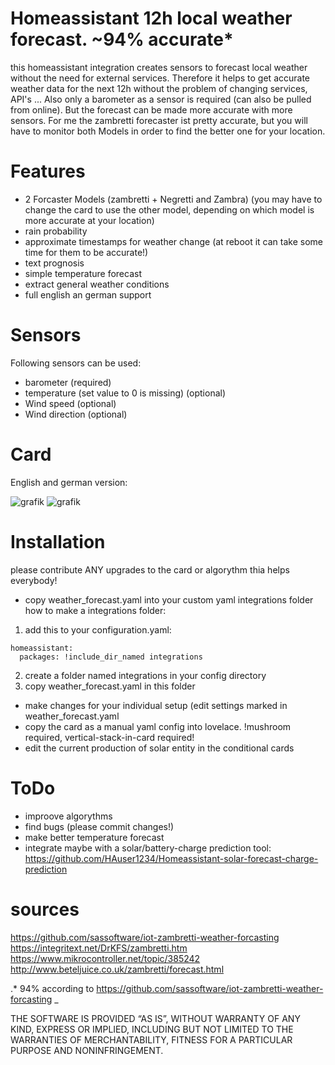 # Homeassistant 12h local weather forecast. ~94% accurate*

this homeassistant integration creates sensors to forecast local weather without the need for external services.
Therefore it helps to get accurate weather data for the next 12h without the problem of changing services, API's ...
Also only a barometer as a sensor is required (can also be pulled from online). But the forecast can be made more accurate with more sensors.
For me the zambretti forecaster ist pretty accurate, but you will have to monitor both Models in order to find the better one for your location.

# Features
* 2 Forcaster Models (zambretti + Negretti and Zambra)
  (you may have to change the card to use the other model, depending on which model is more accurate at your location)
* rain probability
* approximate timestamps for weather change (at reboot it can take some time for them to be accurate!)
* text prognosis
* simple temperature forecast
* extract general weather conditions
* full english an german support

# Sensors
Following sensors can be used:
* barometer (required)
* temperature (set value to 0 is missing) (optional)
* Wind speed (optional)
* Wind direction (optional)

# Card
English and german version:

![grafik](https://github.com/HAuser1234/homeassistant-local-weather-forecast/assets/122117318/3a4cb58b-617f-4a9a-8fb2-ec723a5b05c0)
![grafik](https://github.com/HAuser1234/homeassistant-local-weather-forecast/assets/122117318/19c8220a-4bfe-4a0f-a82a-c968cbfd5b31)


# Installation
please contribute ANY upgrades to the card or algorythm thia helps everybody!
* copy weather_forecast.yaml into your custom yaml integrations folder
how to make a integrations folder:
1. add this to your configuration.yaml:

```
homeassistant:
  packages: !include_dir_named integrations
```
  
2. create a folder named integrations in your config directory
3. copy weather_forecast.yaml in this folder

* make changes for your individual setup (edit settings marked in weather_forecast.yaml
* copy the card as a manual yaml config into lovelace. !mushroom required, vertical-stack-in-card required!
* edit the current production of solar entity in the conditional cards

# ToDo
* improove algorythms
* find bugs (please commit changes!)
* make better temperature forecast
* integrate maybe with a solar/battery-charge prediction tool: https://github.com/HAuser1234/Homeassistant-solar-forecast-charge-prediction

# sources
https://github.com/sassoftware/iot-zambretti-weather-forcasting
https://integritext.net/DrKFS/zambretti.htm
https://www.mikrocontroller.net/topic/385242
http://www.beteljuice.co.uk/zambretti/forecast.html

.* 94% according to https://github.com/sassoftware/iot-zambretti-weather-forcasting
_

THE SOFTWARE IS PROVIDED “AS IS”, WITHOUT WARRANTY OF ANY KIND, EXPRESS OR IMPLIED, INCLUDING BUT NOT LIMITED TO THE WARRANTIES OF MERCHANTABILITY, FITNESS FOR A PARTICULAR PURPOSE AND NONINFRINGEMENT.

